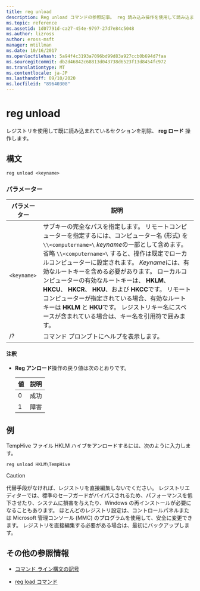 ```yaml
---
title: reg unload
description: Reg unload コマンドの参照記事。 reg 読み込み操作を使用して読み込まれたレジストリのセクションを削除します。
ms.topic: reference
ms.assetid: 1d07791d-ca27-454e-9797-27d7e84c5048
ms.author: lizross
author: eross-msft
manager: mtillman
ms.date: 10/16/2017
ms.openlocfilehash: 5a94f4c3193a7096bd99d83a927ccb0b694d7faa
ms.sourcegitcommit: db2d46842c68813d043738d6523f13d8454fc972
ms.translationtype: MT
ms.contentlocale: ja-JP
ms.lasthandoff: 09/10/2020
ms.locfileid: "89640308"
---
```

# <a name="reg-unload"></a>reg unload

レジストリを使用して既に読み込まれているセクションを削除、 **reg ロード** 操作します。

## <a name="syntax"></a>構文

```
reg unload <keyname>
```

### <a name="parameters"></a>パラメーター

| パラメーター | 説明 |
|--|--|
| `<keyname>` | サブキーの完全なパスを指定します。 リモートコンピューターを指定するには、コンピューター名 (形式) を `\\<computername>\` *keyname*の一部として含めます。 省略 `\\<computername>\` すると、操作は既定でローカルコンピューターに設定されます。 *Keyname*には、有効なルートキーを含める必要があります。 ローカルコンピューターの有効なルートキーは、 **HKLM**、 **HKCU**、 **HKCR**、 **HKU**、および **HKCC**です。 リモートコンピューターが指定されている場合、有効なルートキーは **HKLM** と **HKU**です。 レジストリキー名にスペースが含まれている場合は、キー名を引用符で囲みます。 |
| /? | コマンド プロンプトにヘルプを表示します。 |

#### <a name="remarks"></a>注釈

- **Reg アンロード**操作の戻り値は次のとおりです。

    | 値 | 説明 |
    |--|--|
    | 0 | 成功 |
    | 1 | 障害 |

## <a name="examples"></a>例

TempHive ファイル HKLM ハイブをアンロードするには、次のように入力します。

```
reg unload HKLM\TempHive
```

> [!CAUTION]
> 代替手段がなければ、レジストリを直接編集しないでください。 レジストリエディターでは、標準のセーフガードがバイパスされるため、パフォーマンスを低下させたり、システムに損害を与えたり、Windows の再インストールが必要になることもあります。 ほとんどのレジストリ設定は、コントロールパネルまたは Microsoft 管理コンソール (MMC) のプログラムを使用して、安全に変更できます。 レジストリを直接編集する必要がある場合は、最初にバックアップします。

## <a name="additional-references"></a>その他の参照情報

- [コマンド ライン構文の記号](command-line-syntax-key.md)

- [reg load コマンド](reg-load.md)
